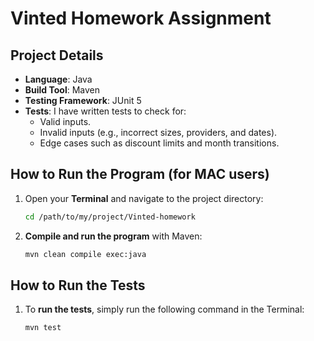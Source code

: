 # Vinted Homework Assignment
## Project Details
- **Language**: Java
- **Build Tool**: Maven
- **Testing Framework**: JUnit 5
- **Tests**: I have written tests to check for:
   - Valid inputs.
   - Invalid inputs (e.g., incorrect sizes, providers, and dates).
   - Edge cases such as discount limits and month transitions.

## How to Run the Program (for MAC users)
1. Open your **Terminal** and navigate to the project directory:
    ```bash
    cd /path/to/my/project/Vinted-homework
    ```

2. **Compile and run the program** with Maven:
    ```bash
    mvn clean compile exec:java
    ```
## How to Run the Tests 
1. To **run the tests**, simply run the following command in the Terminal:
    ```bash
    mvn test
    ```
